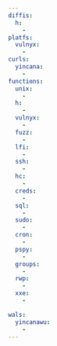 ```yaml
---
diffis:
  h:
    -
platfs:
  vulnyx:
    -
curls:
  yincana:
    -
functions:
  unix:
    -
  h:
    -
  vulnyx:
    -
  fuzz:
    -
  lfi:
    -
  ssh:
    -
  hc:
    -
  creds:
    -
  sql:
    -
  sudo:
    -
  cron:
    -
  pspy:
    -
  groups:
    -
  rwp:
    -
  xxe:
    -

wals:
  yincanawu:
    -
---
```

